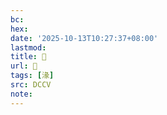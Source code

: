 ```yaml
---
bc:
hex:
date: '2025-10-13T10:27:37+08:00'
lastmod:
title: 􄘈
url: 􄘈
tags: [湪]
src: DCCV
note:
---
```

